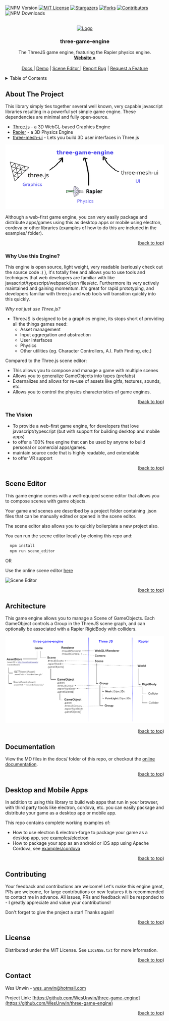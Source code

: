 <a name="readme-top"></a>

<!-- PROJECT SHIELDS -->
![NPM Version](https://img.shields.io/npm/v/three-game-engine?style=for-the-badge)
[![MIT License][license-shield]][license-url]
[![Stargazers][stars-shield]][stars-url]
[![Forks][forks-shield]][forks-url]
[![Contributors][contributors-shield]][contributors-url]
![NPM Downloads](https://img.shields.io/npm/dm/three-game-engine?style=for-the-badge)

<!-- MARKDOWN LINKS & IMAGES -->
<!-- https://www.markdownguide.org/basic-syntax/#reference-style-links -->
[contributors-shield]: https://img.shields.io/github/contributors/WesUnwin/three-game-engine.svg?style=for-the-badge
[contributors-url]: https://github.com/WesUnwin/three-game-engine/graphs/contributors
[forks-shield]: https://img.shields.io/github/forks/WesUnwin/three-game-engine.svg?style=for-the-badge
[forks-url]: https://github.com/WesUnwin/three-game-engine/network/members
[stars-shield]: https://img.shields.io/github/stars/WesUnwin/three-game-engine.svg?style=for-the-badge
[stars-url]: https://github.com/WesUnwin/three-game-engine/stargazers
[license-shield]: https://img.shields.io/github/license/WesUnwin/three-game-engine.svg?style=for-the-badge
[license-url]: https://github.com/WesUnwin/three-game-engine/blob/main/LICENSE.txt

<br />
<div align="center">
  <a href="https://github.com/othneildrew/Best-README-Template">
    <img src="images/logo.png" alt="Logo" width="80" height="80">
  </a>

  <h3 align="center">three-game-engine</h3>

  <p align="center">
    The ThreeJS game engine, featuring the Rapier physics engine.
    <br />
    <a href="https://wesunwin.github.io/three-game-engine/"><strong>Website »</strong></a>
    <br />
    <br />
    <a href="https://wesunwin.github.io/three-game-engine/#/docs">
      Docs
    </a>
    |
    <a href="https://wesunwin.github.io/three-game-engine/#/examples">Demo</a>
    |
    <a href="https://wesunwin.github.io/three-game-engine/#/editor">
      Scene Editor
    </a>
    |
    <a href="https://github.com/WesUnwin/three-game-engine/issues">Report Bug</a>
    |
    <a href="https://github.com/WesUnwin/three-game-engine/issues">Request a Feature</a>
  </p>
</div>


<details>
  <summary>Table of Contents</summary>
  <ol>
    <li>
      <a href="#about-the-project">About The Project</a>
      <ul>
        <li><a href="#why-use-this-engine">Why use this engine?</a></li>
        <li><a href="#the-vision">The Vision</a></li>
      </ul>
    </li>
    <li><a href="#scene-editor">Scene Editor</a></li>
    <li><a href="#architecture">Architecture</a></li>
    <li><a href="#documentation">Documentation</a></li>
    <li><a href="#desktop-and-mobile-apps">Desktop and Mobile Apps</a></li>
    <li><a href="#contributing">Contributing</a></li>
    <li><a href="#license">License</a></li>
    <li><a href="#contact">Contact</a></li>
  </ol>
</details>


## About The Project

This library simply ties together several well known, very capable javascript libraries resulting in a powerful yet simple game engine. These dependencies are minimal and fully open-source.

* [Three.js](https://github.com/mrdoob/three) - a 3D WebGL-based Graphics Engine
* [Rapier](https://github.com/dimforge/rapier.js) - a 3D Physics Engine
* [three-mesh-ui](https://github.com/felixmariotto/three-mesh-ui) - Lets you build 3D user interfaces in Three.js

![Screenshot](docs/images/three-game-engine.png)

Although a web-first game engine, you can very easily package and distribute apps/games using this as desktop apps or mobile using electron, cordova or other libraries (examples of how to do this are included in the examples/ folder).

<p align="right">(<a href="#readme-top">back to top</a>)</p>


### Why Use this Engine?

This engine is open source, light weight, very readable (seriously check out the source code :) ), it's totally free and allows you to use tools and techniques that web developers are familiar with like javascript/typescript/webpack/json files/etc. Furthermore its very actively maintained and gaining momentum. It's great for rapid prototyping, and developers familiar with three.js and web tools will transition quickly into this quickly.

*Why not just use Three.js?*
- ThreeJS is designed to be a graphics engine, its stops short of providing all the things games need:
  - Asset management
  - Input aggregation and abstraction
  - User interfaces
  - Physics
  - Other utilities (eg. Character Controllers, A.I. Path Finding, etc.)

Compared to the Three.js scene editor:
- This allows you to compose and manage a game with multiple scenes
- Allows you to generalize GameObjects into types (prefabs)
- Externalizes and allows for re-use of assets like gltfs, textures, sounds, etc.
- Allows you to control the physics characteristics of game engines.

<p align="right">(<a href="#readme-top">back to top</a>)</p>


### The Vision

* To provide a web-first game engine, for developers that love javascript/typescript (but with support for building desktop and mobile apps)
* to offer a 100% free engine that can be used by anyone to build personal or comercial apps/games.
* maintain source code that is highly readable, and extendable
* to offer VR support

<p align="right">(<a href="#readme-top">back to top</a>)</p>


## Scene Editor

This game engine comes with a well-equiped scene editor that allows you to compose scenes with game objects.

Your game and scenes are described by a project folder containing .json files that can be manually edited or opened in the scene editor.

The scene editor also allows you to quickly boilerplate a new project also.

You can run the scene editor locally by cloning this repo and:
```sh
  npm install
  npm run scene_editor
```

OR

Use the online scene editor [here](https://wesunwin.github.io/three-game-engine/#/editor)

![Scene Editor](https://raw.githubusercontent.com/WesUnwin/three-game-engine/main/docs/images/scene_editor.png)

<p align="right">(<a href="#readme-top">back to top</a>)</p>


## Architecture
This game engine allows you to manage a Scene of GameObjects.
Each GameObject controls a Group in the ThreeJS scene graph, and can optionally be associated with a Rapier RigidBody with colliders.

![Screenshot](docs/images/three-game-engine-architecture.png)

<p align="right">(<a href="#readme-top">back to top</a>)</p>


## Documentation

View the MD files in the docs/ folder of this repo, or checkout the [online documentation](https://wesunwin.github.io/three-game-engine/#/docs).

<p align="right">(<a href="#readme-top">back to top</a>)</p>


## Desktop and Mobile Apps
In addition to using this library to build web apps that run in your browser, 
with third party tools like electron, cordova, etc. you can easily package and 
distribute your game as a desktop app or mobile app.

This repo contains complete working examples of:
- How to use electron & electron-forge to package your game as a desktop app,
  see [examples/electron](https://github.com/WesUnwin/three-game-engine/tree/main/examples/electron)
- How to package your app as an android or iOS app using Apache Cordova,
  see [examples/cordova](https://github.com/WesUnwin/three-game-engine/tree/main/examples/cordova)

<p align="right">(<a href="#readme-top">back to top</a>)</p>


## Contributing

Your feedback and contributions are welcome! Let's make this engine great, PRs are welcome, for large contributions or new features it is recommended to contact me in advance. All issues, PRs and feedback will be responded to - I greatly appreciate and value your contributions!

Don't forget to give the project a star! Thanks again!

<p align="right">(<a href="#readme-top">back to top</a>)</p>


## License

Distributed under the MIT License. See `LICENSE.txt` for more information.

<p align="right">(<a href="#readme-top">back to top</a>)</p>


## Contact

Wes Unwin - wes_unwin@hotmail.com

Project Link: [https://github.com/WesUnwin/three-game-engine](https://github.com/WesUnwin/three-game-engine)

<p align="right">(<a href="#readme-top">back to top</a>)</p>

